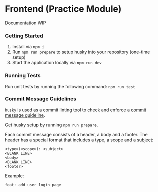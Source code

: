 # Frontend (Practice Module)

Documentation WIP

### Getting Started

1. Install via `npm i`
2. Run `npm run prepare` to setup husky into your repository (one-time setup)
3. Start the application locally via `npm run dev`

### Running Tests

Run unit tests by running the following command:
`npm run test`

### Commit Message Guidelines

`husky` is used as a commit linting tool to check and enforce a [commit message guideline](https://github.com/angular/angular/blob/22b96b9/CONTRIBUTING.md#-commit-message-guidelines).

Get husky setup by running `npm run prepare`.

Each commit message consists of a header, a body and a footer. The header has a special format that includes a type, a scope and a subject:

```
<type>(<scope>): <subject>
<BLANK LINE>
<body>
<BLANK LINE>
<footer>
```

Example:

```
feat: add user login page
```
